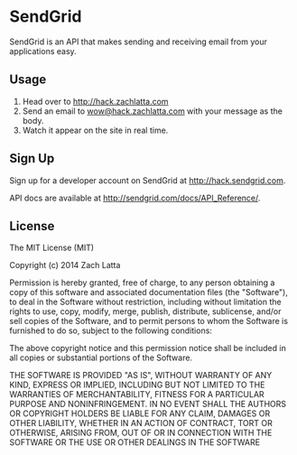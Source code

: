 # SendGrid

SendGrid is an API that makes sending and receiving email from your
applications easy.

## Usage

1. Head over to http://hack.zachlatta.com
2. Send an email to [wow@hack.zachlatta.com](mailto:wow@hack.zachlatta.com)
   with your message as the body.
3. Watch it appear on the site in real time.

## Sign Up

Sign up for a developer account on SendGrid at http://hack.sendgrid.com.

API docs are available at http://sendgrid.com/docs/API_Reference/.

## License

The MIT License (MIT)

Copyright (c) 2014 Zach Latta

Permission is hereby granted, free of charge, to any person obtaining a copy of
this software and associated documentation files (the "Software"), to deal in
the Software without restriction, including without limitation the rights to
use, copy, modify, merge, publish, distribute, sublicense, and/or sell copies
of the Software, and to permit persons to whom the Software is furnished to do
so, subject to the following conditions:

The above copyright notice and this permission notice shall be included in all
copies or substantial portions of the Software.

THE SOFTWARE IS PROVIDED "AS IS", WITHOUT WARRANTY OF ANY KIND, EXPRESS OR
IMPLIED, INCLUDING BUT NOT LIMITED TO THE WARRANTIES OF MERCHANTABILITY,
FITNESS FOR A PARTICULAR PURPOSE AND NONINFRINGEMENT. IN NO EVENT SHALL THE
AUTHORS OR COPYRIGHT HOLDERS BE LIABLE FOR ANY CLAIM, DAMAGES OR OTHER
LIABILITY, WHETHER IN AN ACTION OF CONTRACT, TORT OR OTHERWISE, ARISING FROM,
OUT OF OR IN CONNECTION WITH THE SOFTWARE OR THE USE OR OTHER DEALINGS IN THE
SOFTWARE
